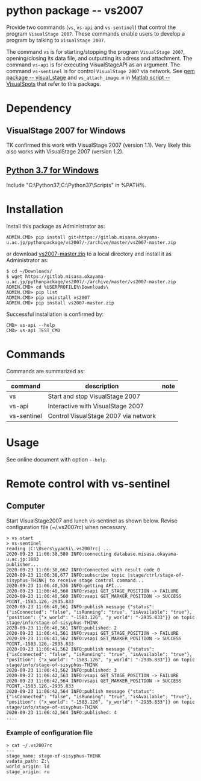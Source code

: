# python package -- vs2007

Provide two commands (`vs`, `vs-api` and `vs-sentinel`) that control the program `VisualStage 2007`.
These commands enable users to develop a program by talking to `VisualStage 2007`. 

The command `vs` is for starting/stopping the program `VisualStage 2007`, opening/closing its data file, and outputting its adress and attachment. 
The command `vs-api` is for executing VisualStageAPI as an argument. 
The command `vs-sentinel` is for control `VisualStage 2007` via network.
See
[gem package -- visual_stage](https://gitlab.misasa.okayama-u.ac.jp/gems/visual_stage)
and `vs_attach_image.m` in 
[Matlab script -- VisualSpots](http://multimed.misasa.okayama-u.ac.jp/repository/matlab/)
that refer to this package.

# Dependency

## VisualStage 2007 for Windows

TK confirmed this work with VisualStage 2007 (version 1.1).  Very
likely this also works with VisualStage 2007 (version 1.2).

## [Python 3.7 for Windows](https://www.python.org/downloads/windows/)

Include "C:\Python37\;C:\Python37\Scripts\" in %PATH%.

# Installation

Install this package as Administrator as:

    ADMIN.CMD> pip install git+https://gitlab.misasa.okayama-u.ac.jp/pythonpackage/vs2007/-/archive/master/vs2007-master.zip

or download [vs2007-master.zip](https://gitlab.misasa.okayama-u.ac.jp/pythonpackage/vs2007/-/archive/master/vs2007-master.zip) to a local directory and install it as Administrator as:

    $ cd ~/Downloads/
    $ wget https://gitlab.misasa.okayama-u.ac.jp/pythonpackage/vs2007/-/archive/master/vs2007-master.zip
    ADMIN.CMD> cd %USERPROFILE%\Downloads\
    ADMIN.CMD> pip list
    ADMIN.CMD> pip uninstall vs2007
    ADMIN.CMD> pip install vs2007-master.zip

Successful installation is confirmed by:

    CMD> vs-api --help
    CMD> vs-api TEST_CMD

# Commands

Commands are summarized as:

| command | description                       | note |
| ------- | --------------------------------- | ---- |
| vs      | Start and stop VisualStage 2007   |      |
| vs-api  | Interactive with VisualStage 2007 |      |
| vs-sentinel  | Control VisualStage 2007 via network |      |


# Usage

See online document with option `--help`.

# Remote control with vs-sentinel

## Computer

Start VisualStage2007 and lunch vs-sentinel as shown below. Revise configuration file (~/.vs2007rc) when necessary.

    > vs start
    > vs-sentinel
    reading |C:\Users\yyachi\.vs2007rc| ...
    2020-09-23 11:06:38,580 INFO:connecting database.misasa.okayama-u.ac.jp:1883
    publisher...
    2020-09-23 11:06:38,667 INFO:Connected with result code 0
    2020-09-23 11:06:38,677 INFO:subscribe topic |stage/ctrl/stage-of-sisyphus-THINK| to receive stage control command...
    2020-09-23 11:06:40,536 INFO:getting API...
    2020-09-23 11:06:40,560 INFO:vsapi GET_STAGE_POSITION -> FAILURE
    2020-09-23 11:06:40,560 INFO:vsapi GET_MARKER_POSITION -> SUCCESS POINT,-1583.126,-2935.833
    2020-09-23 11:06:40,561 INFO:publish message {"status": {"isConnected": "false", "isRunning": "true", "isAvailable": "true"}, "position": {"x_world": "-1583.126", "y_world": "-2935.833"}} on topic stage/info/stage-of-sisyphus-THINK
    2020-09-23 11:06:40,561 INFO:published: 2
    2020-09-23 11:06:41,561 INFO:vsapi GET_STAGE_POSITION -> FAILURE
    2020-09-23 11:06:41,562 INFO:vsapi GET_MARKER_POSITION -> SUCCESS POINT,-1583.126,-2935.833
    2020-09-23 11:06:41,562 INFO:publish message {"status": {"isConnected": "false", "isRunning": "true", "isAvailable": "true"}, "position": {"x_world": "-1583.126", "y_world": "-2935.833"}} on topic stage/info/stage-of-sisyphus-THINK
    2020-09-23 11:06:41,562 INFO:published: 3
    2020-09-23 11:06:42,563 INFO:vsapi GET_STAGE_POSITION -> FAILURE
    2020-09-23 11:06:42,564 INFO:vsapi GET_MARKER_POSITION -> SUCCESS POINT,-1583.126,-2935.833
    2020-09-23 11:06:42,564 INFO:publish message {"status": {"isConnected": "false", "isRunning": "true", "isAvailable": "true"}, "position": {"x_world": "-1583.126", "y_world": "-2935.833"}} on topic stage/info/stage-of-sisyphus-THINK
    2020-09-23 11:06:42,564 INFO:published: 4
    ....

### Example of configuration file

    > cat ~/.vs2007rc
    ---
    stage_name: stage-of-sisyphus-THINK
    vsdata_path: Z:\
    world_origin: ld
    stage_origin: ru
    